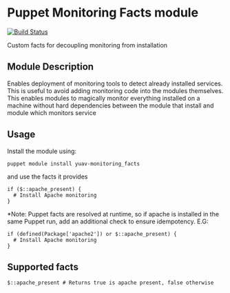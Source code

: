 Puppet Monitoring Facts module
==============================

[![Build Status](https://travis-ci.org/Yuav/puppet-monitoring_facts.svg)](https://travis-ci.org/yuav/puppet-monitoring_facts)

Custom facts for decoupling monitoring from installation

## Module Description

Enables deployment of monitoring tools to detect already installed services. This is useful
to avoid adding monitoring code into the modules themselves. This enables modules to magically
monitor everything installed on a machine without hard dependencies between the module that install
and module which monitors service

## Usage

Install the module using:

    puppet module install yuav-monitoring_facts

and use the facts it provides

    if ($::apache_present) {
      # Install Apache monitoring
    }

*Note: Puppet facts are resolved at runtime, so if apache is installed in the same Puppet run,
add an additional check to ensure idempotency. E.G:

    if (defined(Package['apache2']) or $::apache_present) {
      # Install Apache monitoring
    }

## Supported facts

    $::apache_present # Returns true is apache present, false otherwise
